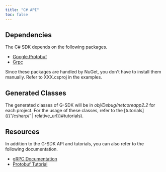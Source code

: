 ```yaml
---
title: "C# API"
toc: false
---
```


## Dependencies

The C# SDK depends on the following packages.

* [Google.Protobuf](https://www.nuget.org/packages/Google.Protobuf)
* [Grpc](https://www.nuget.org/packages/Grpc)

Since these packages are handled by NuGet, you don't have to install them manually. Refer to XXX.csproj in the examples.

## Generated Classes

The generated classes of G-SDK will be in _obj/Debug/netcoreapp2.2_ for each project. For the usage of these classes, refer to the [tutorials]({{'/csharp/' | relative_url}}#tutorials).

## Resources

In addition to the G-SDK API and tutorials, you can also refer to the following documentation. 

* [gRPC Documentation](https://grpc.github.io/grpc/csharp-dotnet/api/Grpc.Core.html)
* [Protobuf Tutorial](https://developers.google.com/protocol-buffers/docs/csharptutorial)



